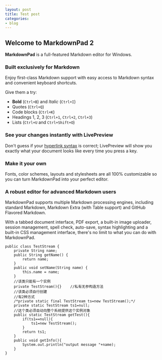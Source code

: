 ```yaml
---
layout: post
title: Test post
categories:
- blog
---
```


## Welcome to MarkdownPad 2 ##

**MarkdownPad** is a full-featured Markdown editor for Windows.

### Built exclusively for Markdown ###

Enjoy first-class Markdown support with easy access to  Markdown syntax and convenient keyboard shortcuts.

Give them a try:

- **Bold** (`Ctrl+B`) and *Italic* (`Ctrl+I`)
- Quotes (`Ctrl+Q`)
- Code blocks (`Ctrl+K`)
- Headings 1, 2, 3 (`Ctrl+1`, `Ctrl+2`, `Ctrl+3`)
- Lists (`Ctrl+U` and `Ctrl+Shift+O`)

### See your changes instantly with LivePreview ###

Don't guess if your [hyperlink syntax](http://markdownpad.com) is correct; LivePreview will show you exactly what your document looks like every time you press a key.

### Make it your own ###

Fonts, color schemes, layouts and stylesheets are all 100% customizable so you can turn MarkdownPad into your perfect editor.

### A robust editor for advanced Markdown users ###

MarkdownPad supports multiple Markdown processing engines, including standard Markdown, Markdown Extra (with Table support) and GitHub Flavored Markdown.

With a tabbed document interface, PDF export, a built-in image uploader, session management, spell check, auto-save, syntax highlighting and a built-in CSS management interface, there's no limit to what you can do with MarkdownPad.

	public class TestStream {
	    private String name;
	    public String getName() {
	        return name;
	    }
	    public void setName(String name) {
	        this.name = name;
	    } 
	    //该类只能有一个实例
	    private TestStream(){}    //私有无参构造方法
	    //该类必须自行创建
	    //有2种方式
	    /*private static final TestStream ts=new TestStream();*/
	    private static TestStream ts1=null;
	    //这个类必须自动向整个系统提供这个实例对象
	    public static TestStream getTest(){
	        if(ts1==null){
	            ts1=new TestStream();
	        }
	        return ts1;
	    }
	    public void getInfo(){
	        System.out.println("output message "+name);
	    }
	}






